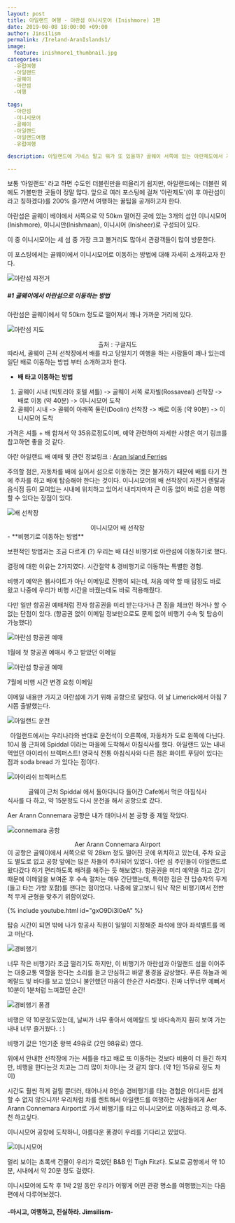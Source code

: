 ```yaml
---
layout: post
title: 아일랜드 여행 - 아란섬 이니시모어 (Inishmore) 1편
date: 2019-08-08 18:00:00 +09:00
author: Jinsilism
permalink: /Ireland-AranIslands1/
image:
  feature: inishmore1_thumbnail.jpg
categories:
  -유럽여행
  -아일랜드
  -골웨이
  -아란섬
  -여행

tags:
  -아란섬
  -이니시모어
  -골웨이
  -아일랜드
  -아일랜드여행
  -유럽여행

description: 아일랜드에 기네스 말고 뭐가 또 있을까? 골웨이 서쪽에 있는 아란제도에서 가장 큰 섬인 이니시모어 (Inishmore) 여행 꿀팁 1편!

---
```




보통 ‘아일랜드' 라고 하면 수도인 더블린만을 떠올리기 쉽지만, 아일랜드에는 더블린 외에도 가볼만한 곳들이 정말 많다. 앞으로 여러 포스팅에 걸쳐 ‘아란제도'(이 후 아란섬이라고 칭하겠다)를 200% 즐기면서 여행하는 꿀팁을 공개하고자 한다.

아란섬은 골웨이 베이에서 서쪽으로 약 50km 떨어진 곳에 있는 3개의 섬인 이니시모어 (Inishmore), 이니시만(Inishmaan), 이니시어 (Inisheer)로 구성되어 있다. 

이 중 이니시모어는 세 섬 중 가장 크고 볼거리도 많아서 관광객들이 많이 방문한다. 

이 포스팅에서는 골웨이에서 이니시모어로 이동하는 방법에 대해 자세히 소개하고자 한다.



![아란섬 자전거](https://lh3.googleusercontent.com/N-q46k9QDyeTFox53z3wyKE3cQTOBQxrqcia8YId5OeeEg4p7WZ1pqftJB1b-NONDYNe7kgmotJzjl72CSYxtJr2a7cMs_CJ0ZrCwT8Hq0pDWOeAPqdpu_sA88tSJL85AAgFRsQMxSr7vyfR8JQAx7kwYaSdBLSbT6GbXzVqOke0bQNGPZ-s0KC9ZV2-GRPP6hK6tVm6I66iYPHCl1k0qKSSj4etGiFITbikdGZJOfwwszSdGfh9j4b3gf14lp68wwhCFkhYbkrh204UwD71LNX0gH_Z9iTkHIFiGiFzStDTaBOieYQ2nthMnxRNOHU21rbZopW5ztKysDIFrCjR8QZheaInIVNJWlSSU7zSEYFi3lyGL9IT7Hln8lpEhaITv_F2CdTmHvdzYHIxgEd-JcvIZesOBPg1-N98F9xv9HgUiTMnnO4qZNGdVGFHvT6PiNQUrzeY-yIx7q1GH2kyyF_NqrhVKAoKkauiuoO8Xl5dXctGB6HA7IjPS2cRtY8NRGkU9i2XVkYr8jhoPJrG0kobGY4F4I-VlIofhPxik091CTGjag8VZ09VXU5_o2VOyZuY-sKABhE_NgH0t3M-kDPJLSdj10zOHuca32Wl1aobBHUbJzzMW-6sW2MzxDjqOEzRTeNDdaQupT6-s3OsSk-Y2r3ONCU=w1059-h794-no)



##### #1 골웨이에서 아란섬으로 이동하는 방법

아란섬은 골웨이에서 약 50km 정도로 떨어져서 꽤나 가까운 거리에 있다.

![아란섬 지도](https://lh3.googleusercontent.com/DerWHyKLG3e3K-qr9E7M35KOeneHW9nRWNX3B0nWQPXPAk3oi4eSPtVAzAT_duByKtOq8e7dClUCNwfbvF1dmfIo0htIPn9vaucyLXSxtH1yiJC-XEwoQd9tBtOzU3rltNFsOwXvdBVW9D7KxGVRvrJKbsAs8UTuBzhDg0-4tn2ovKru7A-lzmUaBeosjMeTpBnldZS-FXdFHnGv-AexuQcgRr1fnaaSC6lndf51Sh2D42JaQmC0MW-77YBEsa36sp4c0-DFIF_I6nQuxewKfKHE08W_exLZXPf-t2NvyzK0lXdbK5a_kcmAVvUBvMg14yHWkae_UbGW9DJRgidQD7XxnqUwrbT15WUt9INwym7-Ck17-P36r_wI2O-IHnXsyAnoFQzEg2fYeAsWg7kCHxUJf69_A_FPRcNTq8P8RhjLGjR-dTW_-Fz5UNt1zCzNw7ZFdRLsLg6XHoReHJvOeoYdQTaIucSePEYyjjm3sZQW4Fd0SVZXNNBfGSEdouwBbMT65W9rp-ZitedtsdMT-L9g08n-Pfcp74KpjmjZQ_x0YOTdaQxT3cG_QqPjYxkyJsGnH6yhSp4B61VJIEXhfYN1HZSHmqz2p0AkOfWNZ3PL56SbCg4d9L5n7qSpgMkqLr1ltN1QoC5IMESDsYEHxcmX5ZpOVMA=w1100-h794-no)

<div style="text-align: center"> 출처 : 구글지도 </div>
따라서, 골웨이 근처 선착장에서 배를 타고 당일치기 여행을 하는 사람들이 꽤나 있는데 일단 배로 이동하는 방법 부터 소개하고자 한다. 

- **배 타고 이동하는 방법** 

1. 골웨이 시내 (빅토리아 호텔 셔틀) ->  골웨이 서쪽 로자빌(Rossaveal) 선착장 -> 배로 이동  (약 40분) -> 이니시모어 도착
2. 골웨이 시내 -> 골웨이 아래쪽 둘린(Doolin) 선착장 -> 배로 이동  (약 90분) -> 이니시모어 도착 



가격은 셔틀 + 배 합쳐서 약 35유로정도이며, 예약 관련하여 자세한 사항은 여기 링크를 참고하면 좋을 것 같다.

아란 아일랜드 배 예매 및 관련 정보링크 : [Aran Island Ferries](<http://www.aranislandferries.com/times_mor.php>)



주의할 점은, 자동차를 배에 실어서 섬으로 이동하는 것은 불가하기 때문에 배를 타기 전에 주차를 하고 배에 탑승해야 한다는 것이다. 이니시모어의 배 선착장이 자전거 렌탈과 음식점 등이 모여있는 시내에 위치하고 있어서 내리자마자 큰 이동 없이 바로 섬을 여행할 수 있다는 장점이 있다.



![배 선착장](https://lh3.googleusercontent.com/xsxWds4CavMiUIvYdZwIBZHlpy-U15gKTcx8AsKb09zD-i6yQg-ATK13zEkfJumrgrJyRqWAoZu3fXpu3wuWEfqDqXUle_GErXUR0YxiSbWZrvaiQV_uHQ0x7Uq4z7gKvt36ZLebErSPJTMxrrdzcCEQ073OA4jclcWImV28QPoRx9VYSJZ4sZI7VnqcHxymKLk4N84a_9WcHbrTn0B7rRnAXV7xG_qfw6B5raJzEg5KA8SJyDBoNsUMuYaNhZmD_iRHibIUy3ar6ZTrwhxHsiGVg410LHqE3bKOV-7SfspdtZMbvhNknhMTEbS780euWM6x57tXNUrWEiDo_pOBjqtBfJwyKVsKXkVUpp3hj0MXRREucdY3RZa21CVWV2gebzSCachDesbCTo0oKVhZhk7VZe_B-cXQJ7RzHjlX17CF-hVOtZNw556T7-JhHirY5gn_rFevnBEd1mznN3aWgPdqOX4WSQSlPxew8ZphyWAmmMaWa_fwzAv3Lb_UVgcKOUnCxJLava0r06dBbFFh87H-kzCDxb2SWvDwgph0x8oWZoAMN9_isSrDyenwfO23BW295d8-oQlUDAu2KE_aT4snXhwQZe3q0OH7Eg7mSzWk1kfWcSjm_o-cLhcAn8T3x7dJ9jECeGsqWPiOVpJq9wauGAhFFhs=s839-no)

<div style="text-align: center"> 이니시모어 배 선착장 </div>
- **비행기로 이동하는 방법**

보편적인 방법과는 조금 다르게 (?) 우리는 배 대신 비행기로 아란섬에 이동하기로 했다.

결정에 대한 이유는 2가지였다. 시간절약 & 경비행기로 이동하는 특별한 경험.



비행기 예약은 웹사이트가 아닌 이메일로 진행이 되는데, 처음 예약 할 때 답장도 바로 왔고 나중에 우리가 비행 시간을 바꿨는데도 바로 적용해줬다. 

다만 일반 항공권 예매처럼 전자 항공권을 미리 받는다거나  큰 짐을 체크인 하거나 할 수 없는 단점이 있다. (항공권 없이 이메일 정보만으로도 문제 없이 비행기 수속 및 탑승이 가능했다)

![아란섬 항공권 예매](https://lh3.googleusercontent.com/RjitOYmUewbueVP1WBzwBirywX4VFUwdP0Nsf3yMvQOOrZRF8FHUWPKYMaLoYiiACzRyjPmZGr3Y5kO-ns7tR3wzqJoZj1zvp1EUWpHu49ud8NOj9Ug4qRznnSooJZHbkvg3uHvyCDsMOcIEbb89aYUPS5F3-nldMABHkcLkTUAAcD_2WNPYeTDbV1IqaRYq21VB2zjsR35TGRLE7Qu-9j9UXCZnHNDezSzHw7C4vlCNKYvoprdcp5ojYHFkBpALOzy_iKb_ixxBwxACoGfl5k5YBpTBh4-hSzh9o5JlxobNhoG-GqjtR0-zlvU_GYlJp4uofDOHFKJEeteQ3R9a8Gyc8f8pYUf6HhE7ZRHlZPGsTvVFW3Ua_ptW4ORcCvAGVd4Ln9XqH1jgznnkX7n1cJtcIqJChTSVXpQzAxAJGV6HiPBTCh7NviH4UL_MFlXR6sqwBNPqtvevG7ec1bvDMIi8fFHGOF7HdQFu9L3NqJtIWtL4F12hNBfR7BVLq5x8PEOm006MnLpPfMPaIYoBstMBvOp0OjueOS4twLMSsMfwsdLAIgWfjkxUcqhb68uBI9guatV3bz_79FDq1ZZRE_Wv5pZDmLT-FdwXZd-cBtK7m2-NmrqtFjhLH7yX7H7GRx966vtPu1jXUwbxc0g0U__3cVTMPrQ=w1341-h458-no)

1월에 첫 항공권 예매시 주고 받았던 이메일



![아란섬 항공권 예매](https://lh3.googleusercontent.com/A1Gb56Dzs4-Vc_KFLi8UYhPMCcwoKyynidVpGuzBdSUAhaJ6AlNg83gm4GijFLv3bWoe4aOD9hAxAAmMfB8C-U_2biBx8jcVSCqDbLpB4YlzDsZ0vbNJ0hT9EkrljVb4GUsciKIxuioYGJCWvFo3zgz3VuDEf_V_HZS_ovQj4y9B2Kox_QY77M8GtD-WEzxoPiQHSHZPntTogjlTULOME7W7Ihs8ZCpEjpNaT1PG9qUrktEJlEpP1cYEzfj2rw1l8RfpZ7t6rYXrNtKHN5j2qe7zDZMTrU8xuUhl-Cmqnc_MUvh096TUNBeRbdfiOZtEcGgcNENtPNfEJYAdLoSs3UlzFAngbfx0BUUaHHPp6KJl0bp3M7kMHzc9IYlPKAfRY_Bq8JGknGx2oNK3hEs1mLw0-fUnsr5_v45WD4UCP09sCrQUhLTWqX9qTHgXazWl7urvITaju09lidg_pEXW_G-YV_wVnxtMhHdwahqTDE6LpZEENS8TKWVQUrIGb7RuDSTgAZAF_DFXTUMEt-V1CdbSLOKJauhIEVj_YietrOUmWcB0CM5C75Sp8Zv17X2n_6nm8qaV8DugV0flNIAXdjfVl86DKBcu157sJtr0C3evjJ6-4abYLXF1AaHDJc96b3nq5KpIEXpyF-4ix8oSbSPtDx1LaQY=w1328-h473-no)

7월에 비행 시간 변경 요청 이메일



이메일 내용만 가지고 아란섬에 가기 위해 공항으로 달렸다. 이 날 Limerick에서 아침 7시쯤 출발했는다.

![아일랜드 운전](https://lh3.googleusercontent.com/wJdXyn5Z69OjydQh0N4c6tJURZReNlEmTsIqLzE06cSC-frVDkJVRUeLiV5RrKTqtygCpAJLTms7MZKIjfFOJBwzY-rVNrE6RvALC7pqsCB7imhxvDYE_nN78KxSkyaL337wEG_2LpUm5HaOV5EN2GZMLwfkXqVeXZgfRud-MyXzcNjXGaYpF8U-5B8Esq3VS7FuE8j76RlMpggzEaSwGeM79bRi4gXRBpqyaMhYZjSnL09Qu2kSgEiO3UyLHTPnBq6Deb1-NOVySkp1-HFXalyKxZ-ajqFRne6ca0mxHnwvYSXqP_Z6-zY1vcGfEAmB3VZxOHt_s_5_25o_Rap1Wfha_7WCevBEgkKFyFp82ahXvrZUnwsHggHZCf-PiRlxwpHNrVO1GQ3Fi-bM-w1-n70CZ_OWD9hZFUWBltx1C_UDmy3uHV6TwIX67yNRJLK-P-LI0OLsfJK7Z0GYK2IrJ2Doe2U3aWvwVaXZTlex_6feUN5hUjqzVp-GGNhbRheKkK_Gxw7wQ-CJRWzu9VZa3VoZ3ITf9UAra3C1WMcU2hINLjTpH5d_zvYl2cfduurKjhmP_VdQq8IbAGFg2QaLSmAaGILVbldlqFQZA0WyJmfkhAzvxN3OyY-SQFZTFAPwXcaHitmYvRsRcckXm73rEjdreIKRsV0=w1057-h839-no)

<div style="text-align: center"> 아일랜드에서는 우리나라와 반대로  운전석이 오른쪽에, 자동차가 도로 왼쪽에 다닌다. </div>
10시 쯤 근처에 Spiddal 이라는 마을에 도착해서 아침식사를 했다. 아일랜드 있는 내내 먹었던 아이리쉬 브렉퍼스트! 영국식 전통 아침식사와 다른 점은 화이트 푸딩이 있다는 점과 soda bread 가 있다는 점이다.

![아이리쉬 브렉퍼스트](https://lh3.googleusercontent.com/PveBqALhPh8s07tDTn9qQy05baUqQwyyXhULJwxt6KkqlBOpLcvferIpUjwU2KYNgP5OsEZ6EiARAW0w3mo_zSeQpamxyH22IyWB-qxqnjr3dmFUSe0_X8fQ9fFMC8zp265DfcWw-wNXh-wRNtsdrp7bPjJ3Fum0oXg22r0DTitRz3W-j2AI6AukX5F3UGxeEsVKjmHI6iIcQy_OIkAFJSiXMdcb6XIwZiQJLMCZc9xSpOi02aZgPwTIiy4YB_wac-Uf2aBvwsbqHv8MPMFGXuUY1NnUmPRrM5-RGR7KQQYGFPi0UVjt2se3bkpYprjJ-LCostLF24tiFWAqXTiUQPpQDGRWYbZZzlcWtf59-_WTdk_XMiu7q2ePZPD2dBxjmwx_5aEhcW9NROUFyMjESDTselN0PMNNTlbpWshckX0tHS8nX5imiEo7TvwJoKHjuDQZ3u9zchq9n2lsWHEOZEDOSG8glylwg0vSJb1CGvP9BhAxrARx99TMzblc-lbj3bSIzShWqPxfC5rVZwYyoEiwnCfkmvavj5SvruiCcYD9Vjc7ogzdkmI3ou7EaXVcTH9uCpkFmIELCnNwqoy2TpPaXAUNyIKMvVwaj9YBmQTTTsg4g7rsaAgWrBySU3FG-G1ETzcYBonAwib88uw2FItFKewc0bc=w1119-h839-no)

<div style="text-align: center"> 골웨이 근처 Spiddal 에서 돌아다니다 들어간 Cafe에서 먹은 아침식사 </div>
식사를 다 하고, 약 15분정도 다시 운전을 해서 공항으로 갔다.

Aer Arann Connemara  공항은 내가 태어나서 본 공항 중 제일 작았다. 

![connemara 공항](https://lh3.googleusercontent.com/ZQP1bKkgwLVm_xa5NxmGlmRhtdYo6d8bg3-M1DhgpV_2dEnTKvwUHJZqwHj1mmTz_Xhz93PGiBRuMjbufuUFLtn4LLGxouEQlESk_Nz0IiMUdN3D2SS0eOrXRCwFHdErv62fk2WC_OcyYsg1pdlMDzYX9TUPHhYgrap_ezssqv99f7GjZgBgTPrSYQ7kwVgZyOiNRLET27hJQDnO5u7jyGQNzhTa8QBc1Hwmu1wt6fqnF6bruqaFpy_xrXVKKayF-Kk4Lt_wpGRXT-AGUS4R_dGTkSUW68CPABNntsl8ZR2NHPtX3sh8YgMXE1sDHpMRV1CQv68LRgA81P3nDpGFApTw1ubjkoKi8MGtS4o_ri5fWDzvUEYXylrm08jUmYdSTLygthahnqv-BHxwWBlYR_MIeurecxPk9r7JMYulKl8SAy-osUU0RuYHblD_AQifOutuO1lBrCaOk03dEEmOy71lX5fYpeuYF-UqvNC8UmfLpcB_n6O0uKjywC8xWLOb9j9NB3Ui6FzjZU7Df8J6x9LWPYLHgF_qxG8DtJuInc_LCVy-TUxTngjxCITe2S-HBVLw-VFRcm6oDIzdlvEC4t6RUuFZuSlUflrdcM3VshXu-yxBkossddHd5uY17ECE6uAw_vZysT9gyVm_JKtbdfFhf4aowUo=w669-h378-no)

<div style="text-align: center"> Aer Arann Connemara Airport </div>
이 공항은 골웨이에서 서쪽으로 약 28km 정도 떨어진 곳에 위치하고 있는데, 주차 요금도 별도로 없고 공항 앞에는 많은 차들이 주차되어 있었다. 아란 섬 주민들이 아일랜드로 왔다갔다 하기 편리하도록 배려를 해주는 듯 해보였다. 
항공권을 미리 예약을 하고 갔기 때문에 이메일을 보여준 후 수속 절차는 매우 간단했는데, 특이한 점은 전 탑승자의 무게 (들고 타는 가방 포함)를 잰다는 점이었다. 나중에 알고보니 워낙 작은 비행기여서 전반적 무게 균형을 맞추기 위함이었다. 

{% include youtube.html id="gxO9Di3I0eA" %}



탑승 시간이 되면 밖에 나가 항공사 직원이 일일이 지정해준 좌석에 앉아 좌석벨트를 메고 떠난다.

![경비행기](https://lh3.googleusercontent.com/iBfOpI1w9G8IEXvgn05vRggy0rxc_Sq5TWeDnF-75pgxCx2zZ6LNo-go-eRonncPuLlFS8eqaXyENTpKbrNROtPz0aloSg7GLkuKBtl0MPwm_384g-2BCLHkPRJhEKOreV5ikSBDoDIMb9FCHvRkyN8eZ_Cyrc2eT80CJOdPerO6qbwiLk4YbWhGUo1hrnBH4Ry8TZOJ5SJdN2-2YHVyH_y1b7eXdg4F-UJo_XXxC7a9op4S3kUTpYVB02eAfvzk6owXaT_4Gjvz4m5DsgnJGj_zJP96HenPtP04B4nNvcDSnlWa2G_cLRXzxr_WH2dF0c5EAI5d6YrkLGre_uh2OUWYcKWyvzbpG8WVrkgH9nlsNdyf4f9mVJ0b-F_y0KTD7zZdAK7ktX8r_vFV0eUoEVEItK-JqKPnbJH1ITyAbhTKDZ8jD_PcNT5VuQu-4hC8dxCs4oCcTuKaGG4f4cLZ70Emc-1B3R72XQiZ5M3FpjaC7nHjZf9QCppsxIZggABC_znSDhJSIC2ykVq48Y_9kHlQESWHM9AlDa5meoOI5sWWRP_QJGnwvh8zIeWYopnyRzAOp9yuY7nAlu8fmyOu-UXKre2XyBzCCw-oIekZ1L5KjYPmH4LRZWo2NzcP631N6LzDRe22nn1PlmPoVfmhv5-CNdhxD4c=w1106-h733-no)



너무 작은 비행기라 조금 떨리기도 하지만,  이 비행기가 아란섬과 아일랜드 섬을 이어주는 대중교통 역할을 한다는 소리를 듣고 안심하고 바깥 풍경을 감상했다. 푸른 하늘과 에메랄드 빛 바다를 보고 있으니 불안했던 마음이 한순간 사라졌다. 진짜 너무너무 예뻐서 10분이 1분처럼 느껴졌던 순간!

![경비행기 풍경](https://lh3.googleusercontent.com/fGWh3d8v4zSPiRmZjPt9UaHgt9PM-p2Tba2UbA_n9K89J5lafR--wSSQ0gRnVX0h5E0V9Q33ZxBxF_OpCHRFxbKCDnb6bliF1YmO9cVG5ljj4Vxzd1Q33z6AywULoEMuyvmYJs-Sb5CCm7NLoeltLD0tku5-Q_lklymABgs98CYDh9hyTivFBuSyp-IBINPpAfcGjamH97TkNc-sK9onCElpGgeCXlRXViAzSubncSRzCx0hYDvKkSWhkSS1FVzUzFHZ0iNnRghEiyvhzxoZDmkq4jMlwp8tIx4O1eZuqe1IGdUJ-6S4bc6sHafO4fxpzrl_1e0qmQHbkpuOLKDY8cwYO0NEr7Qoo006tMbQKhyBKVzgw3zowtR8FgtmXp7SX8PkBsSwsFF0DW1y9tqK5HHBcAkRiRG6QaTHZzs2CFNIb5ux--wOsAfKqI543D5ECmLdCNXn8JNa7LO0Lp4kZj66OCKK5iVEWBB0hK9urZ_Q1KrfvJ3hDwR5U8Knx31VrOc-YDhrnvun9TmJz2Bf_wsBcLylbGAEs56Vs2q9RtZSe_9ISWbVEVFgRY_tWOD1uX261PKZOfbtetMMSW684WjQyni6-SbImx2eJ_LsIRuVIFHvBgNWgvydNhHmDuOVhc9j5c4ImiIpcCV2LxbX5cevfC-GgAU=w1118-h839-no)



비행은 약 10분정도였는데, 날씨가 너무 좋아서 에메랄드 빛 바다속까지 훤히 보여 가는 내내 너무 즐거웠다. : )

비행기 값은 1인기준 왕복 49유로 (2인 98유로) 였다.

위에서 안내한 선착장에 가는 셔틀을 타고 배로 또 이동하는 것보다 비용이 더 들긴 하지만, 비행을 한다는것 치고는 그리 많이 차이나는 것 같지 않다. (약 1인 15유로 정도 차이) 

시간도 훨씬 적게 걸릴 뿐더러, 태어나서 8인승 경비행기를 타는 경험은 어디서든 쉽게 할 수 없지 않으니까! 우리처럼 차를 렌트해서 아일랜드를 여행하는 사람들에게 Aer Arann Connemara Airport로 가서 비행기를 타고 이니시모어로 이동하라고 강.력.추.천 하고싶다.



이니시모어 공항에 도착하니, 아름다운 풍경이 우리를 기다리고 있었다.

![이니시모어](https://lh3.googleusercontent.com/KChpFc7w4AphphSjbJt1ER-uShV62cBKkGWWClLoGHAP4FlupDTPLQB2A8EfSqJyox0fNi0uSUQ_Ztw8oR3UkMFENGH8DuRcN-8WlbNvGLCcTsDpym7O9R2ZQwtk_ihkzYV-ulj4grdM8v2HncjJCnJ8WDRy-OEltuAgQcKTv8NzZ7xYL6Kj6e_I_QQjJDQsB93_9t4cvzcry_t1haOmI64Nr9BanG9onK1kM0X2zC9ewY9K4fP8myHMbT734O7uCm6_kwq5wv4DfvpK5nGyPKrMRwiZp8_M_m89-zVPqQFwmKPp_4ePnZRRQft7kHPV2EJ3zLbshkIToOZOXH0DasLafDd84mKOAAaPFZVsNsAY3dWaxLdRpguB3pCx4yaKOXURp5s_bvw0yhGa9PTrR4jkhBrj45t8Jb2t7CFiwNDl6CoCHbShVX6G6EVkEjXuQGiItp4YyuBaAhccLTR2sxUf7QnvLg5QMOda4etohxtUExilPswAMzK56gLjCIcV3aYQgGwLI2eTvHpCcFv5sXu6hwTPGUPhjK43pFaLx9cWM86rlqESc7W52_ferTYsXq6ItzIutDJGtydAQFR7JPpkDIJyrOUSMOkAxqbz0MKQefyFN1WXJRI8chbI8SarhXQkSpM0VyzGLxbioK4KLU0EXMGSXuU=w425-h319-no)

멀리 보이는 초록색 건물이 우리가 묵었던 B&B 인 Tigh Fitz다. 도보로 공항에서 약 10분, 시내에서 약 20분 정도 걸렸다.



이니시모어에 도착 후 1박 2일 동안 우리가 어떻게 어떤 관광 명소를 여행했는지는 다음 편에서 다루어보겠다. 



####  -마시고, 여행하고, 진실하라. Jimsilism-
